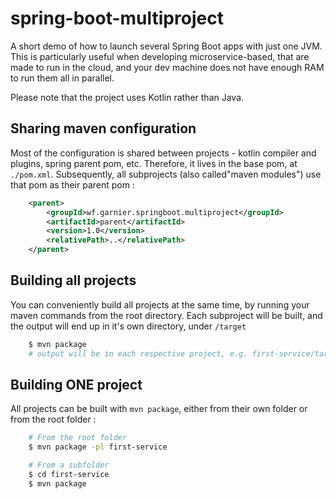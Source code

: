 # spring-boot-multiproject
A short demo of how to launch several Spring Boot apps with just one JVM. This is
particularly useful when developing microservice-based, that are made to run in the
cloud, and your dev machine does not have enough RAM to run them all in parallel.

Please note that the project uses Kotlin rather than Java.

## Sharing maven configuration
Most of the configuration is shared between projects - kotlin compiler and plugins,
spring parent pom, etc. Therefore, it lives in the base pom, at `./pom.xml`.
Subsequently, all subprojects (also called"maven modules") use that pom as their
parent pom :

```xml
    <parent>
        <groupId>wf.garnier.springboot.multiproject</groupId>
        <artifactId>parent</artifactId>
        <version>1.0</version>
        <relativePath>..</relativePath>
    </parent>
```

## Building all projects
You can conveniently build all projects at the same time, by running your maven
commands from the root directory. Each subproject will be built, and the output will
end up in it's own directory, under `/target`

```bash
    $ mvn package
    # output will be in each respective project, e.g. first-service/target/first-service-1.0.jar
```


## Building ONE project
All projects can be built with `mvn package`, either from their own folder or from
the root folder :

```bash
    # From the root folder
    $ mvn package -pl first-service

    # From a subfolder
    $ cd first-service
    $ mvn package
```
